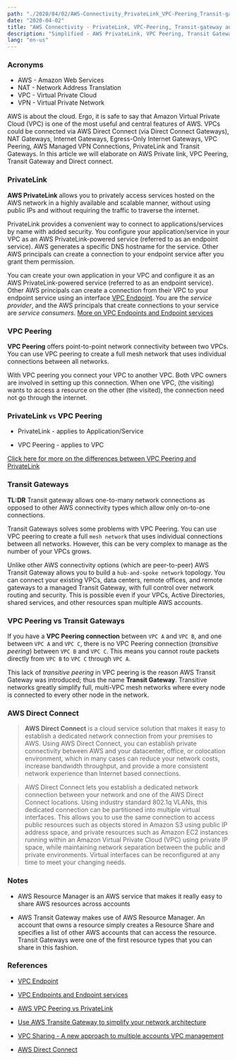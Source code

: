 ```yaml
---
path: "./2020/04/02/AWS-Connectivity_PrivateLink_VPC-Peering_Transit-gateway_and_Direct-connect.md"
date: "2020-04-02"
title: "AWS Connectivity - PrivateLink, VPC-Peering, Transit-gateway and Direct-connect"
description: "Simplified - AWS PrivateLink, VPC Peering, Transit Gateway, Direct connect"
lang: "en-us"
---
```


### Acronyms ###

- AWS - Amazon Web Services
- NAT - Network Address Translation
- VPC - Virtual Private Cloud
- VPN - Virtual Private Network

AWS is about the cloud. Ergo, it is safe to say that Amazon Virtual Private
Cloud (VPC) is one of the most useful and central features of AWS. VPCs could
be connected via AWS Direct Connect (via Direct Connect Gateways), NAT Gateways,
Internet Gateways, Egress-Only Internet Gateways, VPC Peering, AWS Managed VPN
Connections, PrivateLink and Transit Gateways. In this article we will
elaborate on AWS Private link, VPC Peering, Transit Gateway and Direct connect.

### PrivateLink ###

__AWS PrivateLink__ allows you to privately access services hosted on the AWS
network in a highly available and scalable manner, without using public IPs and
without requiring the traffic to traverse the internet.

PrivateLink provides a convenient way to connect to applications/services
by name with added security. You configure your application/service in your
VPC as an AWS PrivateLink-powered service (referred to as an endpoint service).
AWS generates a specific DNS hostname for the service. Other AWS principals
can create a connection to your endpoint service after you grant them permission.

You can create your own application in your VPC and configure it as an
AWS PrivateLink-powered service (referred to as an endpoint service). Other AWS
principals can create a connection from their VPC to your endpoint service using
an interface [VPC Endpoint](https://docs.aws.amazon.com/vpc/latest/userguide/vpce-interface.html).
You are the _service provider_, and the AWS principals that create connections
to your service are _service consumers_. [More on VPC Endpoints and Endpoint services](/2020/03/16/AWS_VPC-endpoints-and-VPC-endpoint-services)

### VPC Peering ###

__VPC Peering__ offers point-to-point network connectivity between two VPCs.
You can use VPC peering to create a full mesh network that uses individual
connections between all networks.

With VPC peering you connect your VPC to another VPC. Both VPC owners are
involved in setting up this connection. When one VPC, (the visiting) wants
to access a resource on the other (the visited), the connection need not
go through the internet.

### PrivateLink `vs` VPC Peering ###

- PrivateLink - applies to Application/Service

- VPC Peering - applies to VPC

[Click here for more on the differences between VPC Peering and PrivateLink](/2020/04/02/AWS_VPC-peering_vs_PrivateLink)

### Transit Gateways ###

__TL:DR__ Transit gateway allows one-to-many network connections as opposed
to other AWS connectivity types which allow only on-to-one connections.

Transit Gateways solves some problems with VPC Peering. You can use VPC
peering to create a full `mesh network` that uses individual connections
between all networks. However, this can be very complex to manage as the
number of your VPCs grows.

Unlike other AWS connectivity options (which are peer-to-peer) AWS Transit
Gateway allows you to build a `hub-and-spoke network` topology. You can connect
your existing VPCs, data centers, remote offices, and remote gateways to a
managed Transit Gateway, with full control over network routing and security.
This is possible even if your VPCs, Active Directories, shared services, and
other resources span multiple AWS accounts.

### VPC Peering vs Transit Gateways ###

If you have a __VPC Peering connection__ between `VPC A` and `VPC B`, and one
between `VPC A` and `VPC C`, there is no VPC Peering connection
(_transitive peering_) between `VPC B` and `VPC C`. This means you cannot
route packets directly from `VPC B` to `VPC C` through `VPC A`.

This lack of _transitive peering_ in VPC peering is the reason AWS Transit
Gateway was introduced; thus the name __Transit Gateway__. Transitive networks
greatly simplify full, multi-VPC mesh networks where every node is connected
to every other node in the network.

### AWS Direct Connect ###

> __AWS Direct Connect__ is a cloud service solution that makes it easy to
> establish a   dedicated network connection from your premises to AWS. Using
> AWS Direct Connect, you   can establish private connectivity between AWS and
> your datacenter, office, or  colocation environment, which in many cases can
> reduce your network costs, increase  bandwidth throughput, and provide a
> more consistent network experience than Internet  based connections.

> AWS Direct Connect lets you establish a dedicated network connection between
> your network and one of the AWS Direct Connect locations. Using industry
> standard 802.1q VLANs, this dedicated connection can be partitioned into
> multiple virtual interfaces. This allows you to use the same connection to
> access public resources such as objects stored in Amazon S3 using public IP
> address space, and private resources such as Amazon EC2 instances running
> within an Amazon Virtual Private Cloud (VPC) using private IP space, while
> maintaining network separation between the public and private environments.
> Virtual interfaces can be reconfigured at any time to meet your changing needs.

### Notes ###

- AWS Resource Manager is an AWS service that makes it really easy to share
AWS resources across accounts

- AWS Transit Gateway makes use of AWS Resource Manager. An account that owns a
resource simply creates a Resource Share and specifies a list of other AWS
accounts that can access the resource. Transit Gateways were one of the first
resource types that you can share in this fashion.

### References ###

- [VPC Endpoint](https://docs.aws.amazon.com/vpc/latest/userguide/vpce-interface.html)

- [VPC Endpoints and Endpoint services](/2020/03/16/AWS_VPC-endpoints-and-VPC-endpoint-services)

- [AWS VPC Peering vs PrivateLink](/2020/04/02/AWS_VPC-peering_vs_PrivateLink)

- [Use AWS Transite Gateway to simplify your network architecture](https://aws.amazon.com/blogs/aws/new-use-an-aws-transit-gateway-to-simplify-your-network-architecture/)

- [VPC Sharing - A new approach to multiple accounts VPC management](https://aws.amazon.com/blogs/networking-and-content-delivery/vpc-sharing-a-new-approach-to-multiple-accounts-and-vpc-management/)

- [AWS Direct Connect](https://aws.amazon.com/directconnect/)
